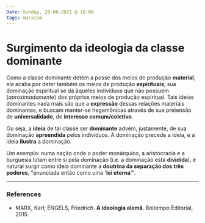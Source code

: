 ```yaml
---
Date: Sunday, 20-06-2021 @ 18:06
Tags: marxism
---
```

# Surgimento da ideologia da classe dominante
Como a classe dominante detém a posse dos meios de produção **material**, ela acaba por deter também os meios de produção **espirituais**; sua dominação espiritual se dá àqueles indivíduos que não possuem (*aproximadamente*) dos próprios meios de produção espiritual. Tais ideias dominantes nada mais são que a **expressão** dessas relações materiais dominantes, e buscam manter-se hegemônicas através de sua pretensão de **universalidade**, de **interesse comum/coletivo**.

Ou seja, a **ideia** de tal classe ser **dominante** advém, justamente, de sua dominação **apreendida** pelos indivíduos. A dominação precede a ideia, e a ideia **ilustra** a dominação. 

Um exemplo: numa nação onde o poder monárquico, a aristocracia e a burguesia lutam entre si pela dominação (i.e. a dominação está **dividida**), é natural surgir como ideia dominante a **doutrina da separação dos três poderes**, "enunciada então como uma '**lei eterna**'". 


---
### References
- MARX, Karl; ENGELS, Friedrich. **A ideologia alemã**. Boitempo Editorial, 2015.